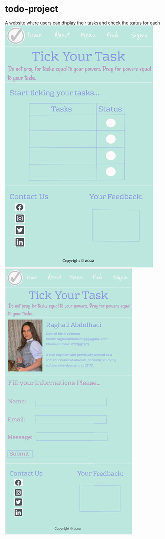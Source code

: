 # todo-project
A website where users can display their tasks and check the status for each
![image](wireframe-images/homepage.PNG)
![image](wireframe-images/aboutpage.PNG)